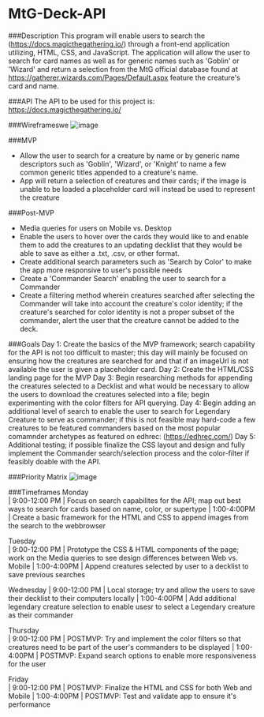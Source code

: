 # MtG-Deck-API

###Description
This program will enable users to search the (https://docs.magicthegathering.io/) through a front-end application utilizing, HTML, CSS, and JavaScript. The application will allow the user to search for card names as well as for generic names such as 'Goblin' or 'Wizard' and return a selection from the MtG official database found at https://gatherer.wizards.com/Pages/Default.aspx feature the creature's card and name.

###API
The API to be used for this project is: https://docs.magicthegathering.io/

###Wireframeswe
![image](https://user-images.githubusercontent.com/67838784/118421959-38d59780-b690-11eb-881c-17001b01375b.png)


###MVP
- Allow the user to search for a creature by name or by generic name descriptors such as 'Goblin', 'Wizard', or 'Knight' to name a few common generic titles appended to a creature's name.
- App will return a selection of creatures and their cards; if the image is unable to be loaded a placeholder card will instead be used to represent the creature


###Post-MVP
- Media queries for users on Mobile vs. Desktop
- Enable the users to hover over the cards they would like to and enable them to add the creatures to an updating decklist that they would be able to save as either a .txt, .csv, or other format.
- Create additional search parameters such as 'Search by Color' to make the app more responsive to user's possible needs
- Create a 'Commander Search' enabling the user to search for a Commander
- Create a filtering method wherein creatures searched after selecting the Commander will take into account the creature's color identity; if the creature's searched for color identity is not a proper subset of the commander, alert the user that the creature cannot be added to the deck. 

###Goals
Day 1: Create the basics of the MVP framework; search capability for the API is not too difficult to master; this day will mainly be focused on ensuring how the creatures are searched for and that if an imageUrl is not available the user is given a placeholder card. 
Day 2: Create the HTML/CSS landing page for the MVP
Day 3: Begin researching methods for appending the creatures selected to a Decklist and what would be necessary to allow the users to download the creatures selected into a file; begin experimenting with the color filters for API querying.
Day 4: Begin adding an additional level of search to enable the user to search for Legendary Creature to serve as commander; if this is not feasible may hard-code a few creatures to be featured commanders based on the most popular comamnder archetypes as featured on edhrec: (https://edhrec.com/)
Day 5: Additional testing; if possible finalize the CSS layout and design and fully implement the Commander search/selection process and the color-filter if feasibly doable with the API.

###Priority Matrix
![image](https://user-images.githubusercontent.com/67838784/118422555-6ff87880-b691-11eb-9fdc-4cdcd6c2ec24.png)


###Timeframes
Monday    
| 9:00-12:00 PM | Focus on search capabilites for the API; map out best ways to search for cards based on name, color, or supertype
| 1:00-4:00PM | Create a basic framework for the HTML and CSS to append images from the search to the webbrowser

Tuesday   
| 9:00-12:00 PM | Prototype the CSS & HTML components of the page; work on the Media queries to see design differences between Web vs. Mobile
| 1:00-4:00PM | Append creatures selected by user to a decklist to save previous searches

Wednesday 
| 9:00-12:00 PM | Local storage; try and allow the users to save their decklist to their computers locally
| 1:00-4:00PM | Add additional legendary creature selection to enable usesr to select a Legendary creature as their commander

Thursday  
| 9:00-12:00 PM | POSTMVP: Try and implement the color filters so that creatures need to be part of the user's commanders to be displayed
| 1:00-4:00PM | POSTMVP: Expand search options to enable more responsiveness for the user

Friday    
| 9:00-12:00 PM | POSTMVP: Finalize the HTML and CSS for both Web and Mobile
| 1:00-4:00PM | POSTMVP: Test and validate app to ensure it's performance
